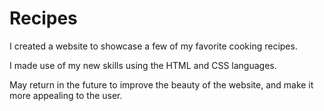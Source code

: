 # Recipes
I created a website to showcase a few of my favorite cooking recipes. 

I made use of my new skills using the HTML and CSS languages. 

May return in the future to improve the beauty of the website, and make it more appealing to the user. 
